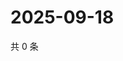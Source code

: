 # 2025-09-18

共 0 条

<!-- BEGIN ZHIHUVIDEO -->
<!-- 最后更新时间 Thu Sep 18 2025 21:21:22 GMT+0800 (China Standard Time) -->

<!-- END ZHIHUVIDEO -->
